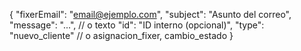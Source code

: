{
  "fixerEmail": "email@ejemplo.com",
  "subject": "Asunto del correo",
  "message": "<html>...</html>", // o texto
  "id": "ID interno (opcional)",
  "type": "nuevo_cliente" // o asignacion_fixer, cambio_estado
}